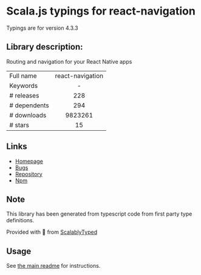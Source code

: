 
# Scala.js typings for react-navigation

Typings are for version 4.3.3

## Library description:
Routing and navigation for your React Native apps

|                    |                 |
| ------------------ | :-------------: |
| Full name          | react-navigation |
| Keywords           | - |
| # releases         | 228 |
| # dependents       | 294 |
| # downloads        | 9823261 |
| # stars            | 15 |

## Links
- [Homepage](https://github.com/react-navigation/react-navigation#readme)
- [Bugs](https://github.com/react-navigation/react-navigation/issues)
- [Repository](https://github.com/react-navigation/react-navigation)
- [Npm](https://www.npmjs.com/package/react-navigation)
    


## Note
This library has been generated from typescript code from first party type definitions.

Provided with :purple_heart: from [ScalablyTyped](https://github.com/oyvindberg/ScalablyTyped)

## Usage
See [the main readme](../../readme.md) for instructions.


